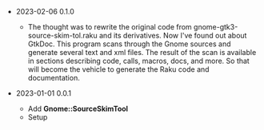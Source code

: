 * 2023-02-06 0.1.0
  * The thought was to rewrite the original code from gnome-gtk3-source-skim-tol.raku and its derivatives. Now I've found out about GtkDoc. This program scans through the Gnome sources and generate several text and xml files. The result of the scan is available in sections describing code, calls, macros, docs, and more. So that will become the vehicle to generate the Raku code and documentation.

* 2023-01-01 0.0.1
  * Add **Gnome::SourceSkimTool**
  * Setup

